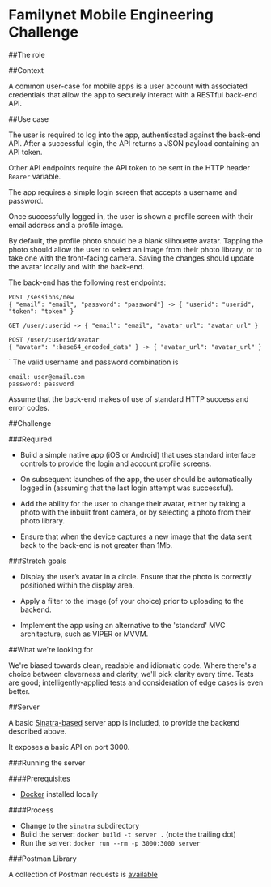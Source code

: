 # Familynet Mobile Engineering Challenge

##The role


##Context

A common user-case for mobile apps is a user account with associated credentials that allow the app to securely interact with a RESTful back-end API.

##Use case

The user is required to log into the app, authenticated against the back-end API. After a successful login, the API returns a JSON payload containing an API token.

Other API endpoints require the API token to be sent in the HTTP header `Bearer` variable.

The app requires a simple login screen that accepts a username and password.

Once successfully logged in, the user is shown a profile screen with their email address and a profile image.

By default, the profile photo should be a blank silhouette avatar. Tapping the photo should allow the user to select an image from their photo library, or to take one with the front-facing camera. Saving the changes should update the avatar locally and with the back-end.

The back-end has the following rest endpoints:

```
POST /sessions/new
{ "email”: "email", "password": "password"} -> { "userid": "userid", "token": "token" }

GET /user/:userid -> { "email": "email", "avatar_url": "avatar_url" }

POST /user/:userid/avatar
{ "avatar": ":base64_encoded_data" } -> { "avatar_url": "avatar_url" }
```
`
The valid username and password combination is
```
email: user@email.com
password: password
```
Assume that the back-end makes of use of standard HTTP success and error codes.

##Challenge

###Required

* Build a simple native app (iOS or Android) that uses standard interface controls to provide the login and account profile screens.

* On subsequent launches of the app, the user should be automatically logged in (assuming that the last login attempt was successful).

* Add the ability for the user to change their avatar, either by taking a photo with the inbuilt front camera, or by selecting a photo from their photo library.

* Ensure that when the device captures a new image that the data sent back to the back-end is not greater than 1Mb.

###Stretch goals

* Display the user’s avatar in a circle. Ensure that the photo is correctly positioned within the display area.

* Apply a filter to the image (of your choice) prior to uploading to the backend.

* Implement the app using an alternative to the 'standard' MVC architecture, such as VIPER or MVVM.

##What we're looking for

We're biased towards clean, readable and idiomatic code. Where there's a choice between cleverness and clarity, we'll pick clarity every time. Tests are good; intelligently-applied tests and consideration of edge cases is even better.

##Server

A basic [Sinatra-based](http://sinatrarb.com) server app is included, to provide the backend described above.

It exposes a basic API on port 3000.

###Running the server

####Prerequisites

* [Docker](https://www.docker.com) installed locally

####Process

* Change to the `sinatra` subdirectory
* Build the server: `docker build -t server .` (note the trailing dot)
* Run the server: `docker run --rm -p 3000:3000 server`

###Postman Library

A collection of Postman requests is [available](https://www.getpostman.com/collections/bf9de3813d9dd0f74962?_ga=2.161426621.1808206250.1503483118-1306924130.1503483118)
